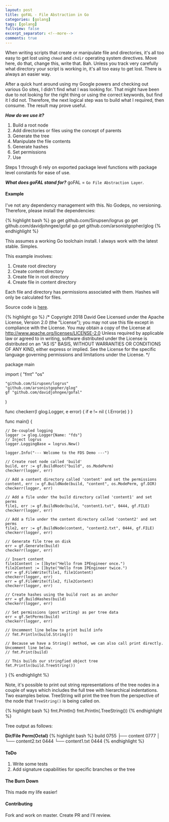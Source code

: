 ```yaml
---
layout: post
title: goFAL - File Abstraction in Go
categories: [golang]
tags: [golang]
fullview: false
excerpt_separator: <!--more-->
comments: true
---
```


When writing scripts that create or manipulate file and directories, it's all too easy to get lost using `chmod` and `chdir` operating system directives. Move here, do that, change this, write that. Bah. Unless you track very carefully what directory your script is working in, it's all too easy to get lost. There is always an easier way.

<!--more-->

After a quick hunt around using my Google powers and checking out various Go sites, I didn't find what I was looking for. That might have been due to not looking for the right thing or using the correct keywords, but find it I did not. Therefore, the next logical step was to build what I required, then consume. The result may prove useful.

__*How do we use it?*__
1.  Build a root node
2.  Add directories or files using the concept of parents
3.  Generate the tree
4.  Manipulate the file contents
5.  Generate hashes
6.  Set permissions
7.  Use

Steps 1 through 6 rely on exported package level functions with package level constants for ease of use.

__*What does goFAL stand for?*__
goFAL = `Go File Abstraction Layer`.

#### Example

I've not any dependency management with this. No Godeps, no versioning. Therefore, please install the dependencies:

{% highlight bash %}
go get github.com/Sirupsen/logrus
go get github.com/davidjohngee/gofal
go get github.com/arsonistgopher/glog
{% endhighlight %}

This assumes a working Go toolchain install. I always work with the latest stable. Simples.

This example involves:
1.  Create root directory
2.  Create content directory
3.  Create file in root directory
4.  Create file in content directory

Each file and directory has permissions associated with them. Hashes will only be calculated for files.

Source code is [here](https://github.com/arsonistgopher/gofal.git).

{% highlight go %}
/*
Copyright 2018 David Gee
Licensed under the Apache License, Version 2.0 (the "License");
you may not use this file except in compliance with the License.
You may obtain a copy of the License at
    http://www.apache.org/licenses/LICENSE-2.0
Unless required by applicable law or agreed to in writing, software
distributed under the License is distributed on an "AS IS" BASIS,
WITHOUT WARRANTIES OR CONDITIONS OF ANY KIND, either express or implied.
See the License for the specific language governing permissions and
limitations under the License.
*/

package main

import (
	"fmt"
	"os"

	"github.com/Sirupsen/logrus"
	"github.com/arsonistgopher/glog"
	gf "github.com/davidjohngee/gofal"
)

func checkerr(l glog.Logger, e error) {
	if e != nil {
		l.Error(e)
	}
}

func main() {

	// De-coupled logging
	logger := glog.Logger{Name: "fds"}
	// Inject logrus
	logger.LoggingBase = logrus.New()

	logger.Info("--- Welcome to the FDS Demo ---")

	// Create root node called 'build'
	build, err := gf.BuildRoot("build", os.ModePerm)
	checkerr(logger, err)

	// Add a content directory called 'content' and set the permissions
	content, err := gf.BuildNode(build, "content", os.ModePerm, gf.DIR)
	checkerr(logger, err)

	// Add a file under the build directory called 'content1' and set perms
	file1, err := gf.BuildNode(build, "content1.txt", 0444, gf.FILE)
	checkerr(logger, err)

	// Add a file under the content directory called 'content2' and set perms
	file2, err := gf.BuildNode(content, "content2.txt", 0444, gf.FILE)
	checkerr(logger, err)

	// Generate file tree on disk
	err = gf.Generate(build)
	checkerr(logger, err)

	// Insert content
	file1Content := []byte("Hello from IPEngineer once.")
	file2Content := []byte("Hello from IPEngineer twice.")
	err = gf.FileWrite(file1, file1Content)
	checkerr(logger, err)
	err = gf.FileWrite(file2, file2Content)
	checkerr(logger, err)

	// Create hashes using the build root as an anchor
	err = gf.BuildHashes(build)
	checkerr(logger, err)

	// Set permissions (post writing) as per tree data
	err = gf.SetPerms(build)
	checkerr(logger, err)

	// Uncomment line below to print build info
	// fmt.Println(build.String())

	// Because we have a String() method, we can also call print directly. Uncomment line below.
	// fmt.Print(build)

	// This builds our stringfied object tree
	fmt.Println(build.TreeString())
}
{% endhighlight %}

Note, it's possible to print out string representations of the tree nodes in a couple of ways which includes the full tree with hierarchical indentations. Two examples below. TreeString will print the tree from the perspective of the node that `TreeString()` is being called on.

{% highlight bash %}
fmt.Println(<node>)
fmt.Println(<node>.TreeString())
{% endhighlight %}

Tree output as follows:

__Dir/File__                __Perm(Octal)__
{% highlight bash %}
build                   0755
├── content             0777
│   └── content2.txt    0444
└── content1.txt        0444
{% endhighlight %}

#### ToDo

1.  Write some tests
2.  Add signature capabilities for specific branches or the tree

#### The Burn Down

This made my life easier!

#### Contributing

Fork and work on master. Create PR and I'll review.
